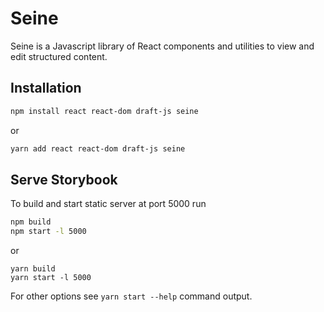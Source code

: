 Seine
=====

Seine is a Javascript library of React components and utilities
to view and edit structured content.

Installation
------------

```bash
npm install react react-dom draft-js seine
```
or
```bash
yarn add react react-dom draft-js seine
```

Serve Storybook
---------------
To build and start static server at port 5000 run

```bash
npm build
npm start -l 5000
```
or
```
yarn build
yarn start -l 5000
```

For other options see `yarn start --help` command output.
